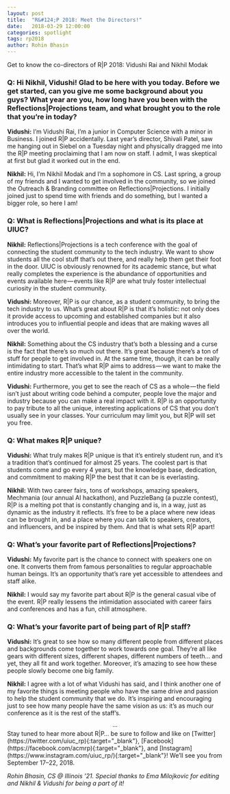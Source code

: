 ```yaml
---
layout: post
title:  "R&#124;P 2018: Meet the Directors!"
date:   2018-03-29 12:00:00
categories: spotlight
tags: rp2018
author: Rohin Bhasin
---
```

Get to know the co-directors of R&#124;P 2018: Vidushi Rai and Nikhil Modak  

### Q: Hi Nikhil, Vidushi! Glad to be here with you today. Before we get started, can you give me some background about you guys? What year are you, how long have you been with the Reflections&#124;Projections team, and what brought you to the role that you’re in today?

**Vidushi:** I’m Vidushi Rai, I’m a junior in Computer Science with a minor in Business. I joined R&#124;P accidentally. Last year’s director, Shivali Patel, saw me hanging out in Siebel on a Tuesday night and physically dragged me into the R&#124;P meeting proclaiming that I am now on staff. I admit, I was skeptical at first but glad it worked out in the end.

**Nikhil:** Hi, I’m Nikhil Modak and I’m a sophomore in CS. Last spring, a group of my friends and I wanted to get involved in the community, so we joined the Outreach & Branding committee on Reflections&#124;Projections. I initially joined just to spend time with friends and do something, but I wanted a bigger role, so here I am!

### Q: What is Reflections&#124;Projections and what is its place at UIUC?
**Nikhil:** Reflections&#124;Projections is a tech conference with the goal of connecting the student community to the tech industry. We want to show students all the cool stuff that’s out there, and really help them get their foot in the door. UIUC is obviously renowned for its academic stance, but what really completes the experience is the abundance of opportunities and events available here — events like R&#124;P are what truly foster intellectual curiosity in the student community.

**Vidushi:** Moreover, R&#124;P is our chance, as a student community, to bring the tech industry to us. What’s great about R&#124;P is that it’s holistic: not only does it provide access to upcoming and established companies but it also introduces you to influential people and ideas that are making waves all over the world.

**Nikhil:** Something about the CS industry that’s both a blessing and a curse is the fact that there’s so much out there. It’s great because there’s a ton of stuff for people to get involved in. At the same time, though, it can be really intimidating to start. That’s what R&#124;P aims to address — we want to make the entire industry more accessible to the talent in the community.

**Vidushi:** Furthermore, you get to see the reach of CS as a whole — the field isn’t just about writing code behind a computer, people love the major and industry because you can make a real impact with it. R&#124;P is an opportunity to pay tribute to all the unique, interesting applications of CS that you don’t usually see in your classes. Your curriculum may limit you, but R&#124;P will set you free.

### Q: What makes R&#124;P unique?
**Vidushi:** What truly makes R&#124;P unique is that it’s entirely student run, and it’s a tradition that’s continued for almost 25 years. The coolest part is that students come and go every 4 years, but the knowledge base, dedication, and commitment to making R&#124;P the best that it can be is everlasting.

**Nikhil:** With two career fairs, tons of workshops, amazing speakers, Mechmania (our annual AI hackathon), and PuzzleBang (a puzzle contest), R&#124;P is a melting pot that is constantly changing and is, in a way, just as dynamic as the industry it reflects. It’s free to be a place where new ideas can be brought in, and a place where you can talk to speakers, creators, and influencers, and be inspired by them. And that is what sets R&#124;P apart!

### Q: What’s your favorite part of Reflections&#124;Projections?
**Vidushi:** My favorite part is the chance to connect with speakers one on one. It converts them from famous personalities to regular approachable human beings. It’s an opportunity that’s rare yet accessible to attendees and staff alike.

**Nikhil:** I would say my favorite part about R&#124;P is the general casual vibe of the event. R&#124;P really lessens the intimidation associated with career fairs and conferences and has a fun, chill atmosphere.

### Q: What’s your favorite part of being part of R&#124;P staff?

**Vidushi:** It’s great to see how so many different people from different places and backgrounds come together to work towards one goal. They’re all like gears with different sizes, different shapes, different numbers of teeth… and yet, they all fit and work together. Moreover, it’s amazing to see how these people slowly become one big family.

**Nikhil:** I agree with a lot of what Vidushi has said, and I think another one of my favorite things is meeting people who have the same drive and passion to help the student community that we do. It’s inspiring and encouraging just to see how many people have the same vision as us: it’s as much our conference as it is the rest of the staff’s.

<center>&middot;&middot;&middot;</center>
Stay tuned to hear more about R&#124;P… be sure to follow and like on [Twitter](https://twitter.com/uiuc_rp){:target="_blank"}, [Facebook](https://facebook.com/acmrp){:target="_blank"}, and [Instagram](https://www.instagram.com/uiuc_rp/){:target="_blank"}!   
We’ll see you from September 17–22, 2018.  

*Rohin Bhasin, CS @ Illinois ’21. Special thanks to Ema Milojkovic for editing and Nikhil & Vidushi for being a part of it!*
